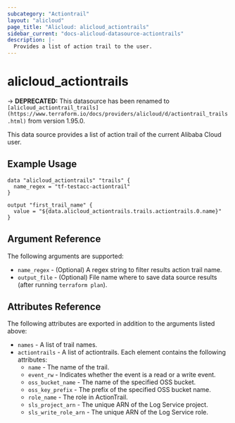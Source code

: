```yaml
---
subcategory: "Actiontrail"
layout: "alicloud"
page_title: "Alicloud: alicloud_actiontrails"
sidebar_current: "docs-alicloud-datasource-actiontrails"
description: |-
  Provides a list of action trail to the user.
---
```


# alicloud\_actiontrails

-> **DEPRECATED:**  This datasource has been renamed to `[alicloud_actiontrail_trails](https://www.terraform.io/docs/providers/alicloud/d/actiontrail_trails.html)` from version 1.95.0. 

This data source provides a list of action trail of the current Alibaba Cloud user.

## Example Usage

```
data "alicloud_actiontrails" "trails" {
  name_regex = "tf-testacc-actiontrail"
}

output "first_trail_name" {
  value = "${data.alicloud_actiontrails.trails.actiontrails.0.name}"
}
```

## Argument Reference

The following arguments are supported:

* `name_regex` - (Optional) A regex string to filter results action trail name.
* `output_file` - (Optional) File name where to save data source results (after running `terraform plan`).

## Attributes Reference

The following attributes are exported in addition to the arguments listed above:

* `names` - A list of trail names.
* `actiontrails` - A list of actiontrails. Each element contains the following attributes:
  * `name` - The name of the trail.
  * `event_rw` - Indicates whether the event is a read or a write event.
  * `oss_bucket_name` - The name of the specified OSS bucket.
  * `oss_key_prefix` - The prefix of the specified OSS bucket name.
  * `role_name` - The role in ActionTrail.
  * `sls_project_arn` - The unique ARN of the Log Service project.
  * `sls_write_role_arn` - The unique ARN of the Log Service role.
